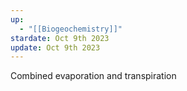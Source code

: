 ```yaml
---
up:
  - "[[Biogeochemistry]]"
stardate: Oct 9th 2023
update: Oct 9th 2023
---
```

Combined evaporation and transpiration